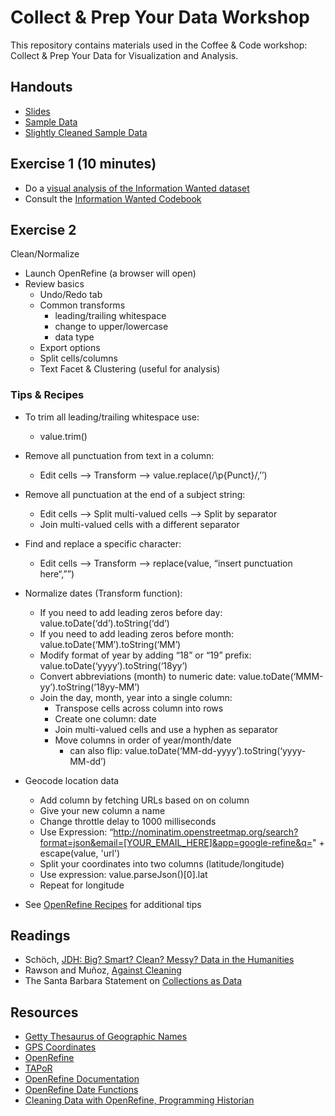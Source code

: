 # Collect & Prep Your Data Workshop

This repository contains materials used in the Coffee & Code workshop: Collect & Prep Your Data for Visualization and Analysis.

## Handouts

- [Slides](/)
- [Sample Data](/)
- [Slightly Cleaned Sample Data](/)

## Exercise 1 (10 minutes)

- Do a [visual analysis of the Information Wanted dataset](https://dataverse.harvard.edu/dataset.xhtml?persistentId=doi:10.7910/DVN/UNJU3N)
- Consult the [Information Wanted Codebook](/)

## Exercise 2

Clean/Normalize
- Launch OpenRefine (a browser will open)
- Review basics
  - Undo/Redo tab
  - Common transforms
	- leading/trailing whitespace
	- change to upper/lowercase
	- data type
  - Export options
  - Split cells/columns
  - Text Facet & Clustering (useful for analysis)

### Tips & Recipes
- To trim all leading/trailing whitespace use:
  - value.trim()

- Remove all punctuation from text in a column:
  - Edit cells —> Transform —> value.replace(/\p{Punct}/,’’)

- Remove all punctuation at the end of a subject string:
  - Edit cells —> Split multi-valued cells —> Split by separator
  - Join multi-valued cells with a different separator
 
- Find and replace a specific character:
  - Edit cells —> Transform —> replace(value, “insert punctuation here“,””)

- Normalize dates (Transform function):
  - If you need to add leading zeros before day:
    value.toDate(‘dd’).toString(‘dd’)
  - If you need to add leading zeros before month:
    value.toDate(‘MM’).toString(‘MM’)
  - Modify format of year by adding “18” or “19” prefix:
    value.toDate(‘yyyy’).toString(‘18yy’) 
  - Convert abbreviations (month) to numeric date:
    value.toDate(‘MMM-yy’).toString(‘18yy-MM’)
  - Join the day, month, year into a single column:
    - Transpose cells across column into rows
    - Create one column: date
    - Join multi-valued cells and use a hyphen as separator
    - Move columns in order of year/month/date
      - can also flip: value.toDate(‘MM-dd-yyyy’).toString(‘yyyy-MM-dd’)

- Geocode location data
  - Add column by fetching URLs based on on column
  - Give your new column a name
  - Change throttle delay to 1000 milliseconds 
  - Use Expression:
    “http://nominatim.openstreetmap.org/search?format=json&email=[YOUR_EMAIL_HERE]&app=google-refine&q=" + escape(value, 'url')
  - Split your coordinates into two columns (latitude/longitude)
  - Use expression: value.parseJson()[0].lat
  - Repeat for longitude

- See [OpenRefine Recipes](https://github.com/OpenRefine/OpenRefine/wiki/Recipes) for additional tips


## Readings

- Schöch, [JDH: Big? Smart? Clean? Messy? Data in the Humanities](http://journalofdigitalhumanities.org/2-3/big-smart-clean-messy-data-in-the-humanities)
- Rawson and Muñoz, [Against Cleaning](http://curatingmenus.org/articles/against-cleaning)
- The Santa Barbara Statement on [Collections as Data](https://collectionsasdata.github.io/statement/)

## Resources
- [Getty Thesaurus of Geographic Names](http://www.getty.edu/research/tools/vocabularies/tgn/)
- [GPS Coordinates](https://www.gps-coordinates.net/)
- [OpenRefine](http://openrefine.org/)
- [TAPoR](http://tapor.ca/home) 
- [OpenRefine Documentation](https://github.com/OpenRefine/OpenRefine/wiki/Documentation-For-Users)
- [OpenRefine Date Functions](https://github.com/OpenRefine/OpenRefine/wiki/GREL-Date-Functions )
- [Cleaning Data with OpenRefine, Programming Historian](http://programminghistorian.org/lessons/cleaning-data-with-openrefine)